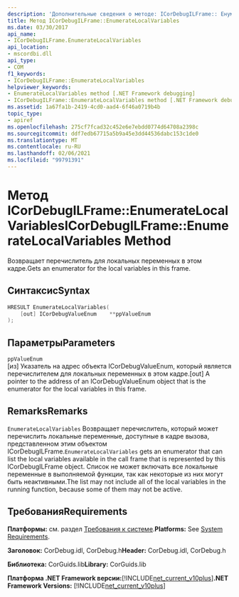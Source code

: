 ```yaml
---
description: 'Дополнительные сведения о методе: ICorDebugILFrame:: Енумерателокалвариаблес'
title: Метод ICorDebugILFrame::EnumerateLocalVariables
ms.date: 03/30/2017
api_name:
- ICorDebugILFrame.EnumerateLocalVariables
api_location:
- mscordbi.dll
api_type:
- COM
f1_keywords:
- ICorDebugILFrame::EnumerateLocalVariables
helpviewer_keywords:
- EnumerateLocalVariables method [.NET Framework debugging]
- ICorDebugILFrame::EnumerateLocalVariables method [.NET Framework debugging]
ms.assetid: 1a67fa1b-2419-4cd0-aad4-6f46a0719b4b
topic_type:
- apiref
ms.openlocfilehash: 275cf7fcad32c452e6e7ebdd0774d64708a2398c
ms.sourcegitcommit: ddf7edb67715a5b9a45e3dd44536dabc153c1de0
ms.translationtype: MT
ms.contentlocale: ru-RU
ms.lasthandoff: 02/06/2021
ms.locfileid: "99791391"
---
```

# <a name="icordebugilframeenumeratelocalvariables-method"></a><span data-ttu-id="d2109-103">Метод ICorDebugILFrame::EnumerateLocalVariables</span><span class="sxs-lookup"><span data-stu-id="d2109-103">ICorDebugILFrame::EnumerateLocalVariables Method</span></span>

<span data-ttu-id="d2109-104">Возвращает перечислитель для локальных переменных в этом кадре.</span><span class="sxs-lookup"><span data-stu-id="d2109-104">Gets an enumerator for the local variables in this frame.</span></span>  
  
## <a name="syntax"></a><span data-ttu-id="d2109-105">Синтаксис</span><span class="sxs-lookup"><span data-stu-id="d2109-105">Syntax</span></span>  
  
```cpp  
HRESULT EnumerateLocalVariables(
    [out] ICorDebugValueEnum    **ppValueEnum  
);  
```  
  
## <a name="parameters"></a><span data-ttu-id="d2109-106">Параметры</span><span class="sxs-lookup"><span data-stu-id="d2109-106">Parameters</span></span>  

 `ppValueEnum`  
 <span data-ttu-id="d2109-107">[из] Указатель на адрес объекта ICorDebugValueEnum, который является перечислителем для локальных переменных в этом кадре.</span><span class="sxs-lookup"><span data-stu-id="d2109-107">[out] A pointer to the address of an ICorDebugValueEnum object that is the enumerator for the local variables in this frame.</span></span>  
  
## <a name="remarks"></a><span data-ttu-id="d2109-108">Remarks</span><span class="sxs-lookup"><span data-stu-id="d2109-108">Remarks</span></span>  

 <span data-ttu-id="d2109-109">`EnumerateLocalVariables` Возвращает перечислитель, который может перечислить локальные переменные, доступные в кадре вызова, представленном этим объектом ICorDebugILFrame.</span><span class="sxs-lookup"><span data-stu-id="d2109-109">`EnumerateLocalVariables` gets an enumerator that can list the local variables available in the call frame that is represented by this ICorDebugILFrame object.</span></span> <span data-ttu-id="d2109-110">Список не может включать все локальные переменные в выполняемой функции, так как некоторые из них могут быть неактивными.</span><span class="sxs-lookup"><span data-stu-id="d2109-110">The list may not include all of the local variables in the running function, because some of them may not be active.</span></span>  
  
## <a name="requirements"></a><span data-ttu-id="d2109-111">Требования</span><span class="sxs-lookup"><span data-stu-id="d2109-111">Requirements</span></span>  

 <span data-ttu-id="d2109-112">**Платформы:** см. раздел [Требования к системе](../../get-started/system-requirements.md).</span><span class="sxs-lookup"><span data-stu-id="d2109-112">**Platforms:** See [System Requirements](../../get-started/system-requirements.md).</span></span>  
  
 <span data-ttu-id="d2109-113">**Заголовок:** CorDebug.idl, CorDebug.h</span><span class="sxs-lookup"><span data-stu-id="d2109-113">**Header:** CorDebug.idl, CorDebug.h</span></span>  
  
 <span data-ttu-id="d2109-114">**Библиотека:** CorGuids.lib</span><span class="sxs-lookup"><span data-stu-id="d2109-114">**Library:** CorGuids.lib</span></span>  
  
 <span data-ttu-id="d2109-115">**Платформа .NET Framework версии:**[!INCLUDE[net_current_v10plus](../../../../includes/net-current-v10plus-md.md)]</span><span class="sxs-lookup"><span data-stu-id="d2109-115">**.NET Framework Versions:** [!INCLUDE[net_current_v10plus](../../../../includes/net-current-v10plus-md.md)]</span></span>
